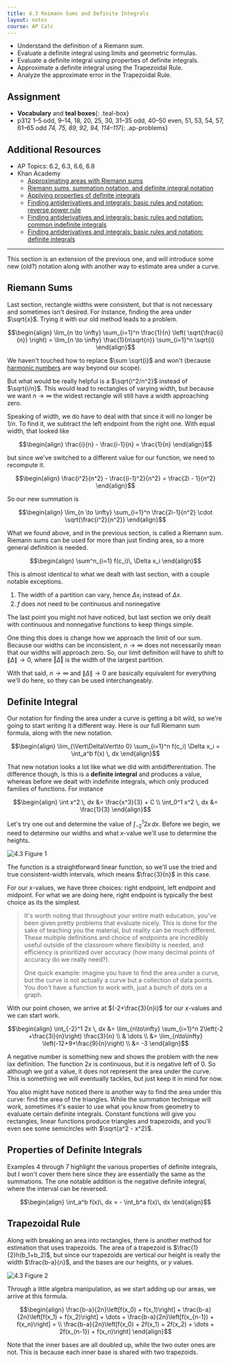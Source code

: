 ```yaml
---
title: 4.3 Reimann Sums and Definite Integrals
layout: notes
course: AP Calc
---
```


- Understand the definition of a Riemann sum.
- Evaluate a definite integral using limits and geometric formulas.
- Evaluate a definite integral using properties of definite integrals.
- Approximate a definite integral using the Trapezoidal Rule.
- Analyze the approximate error in the Trapezoidal Rule.

## Assignment

- **Vocabulary** and **teal boxes**{: .teal-box}
- p312 1–5 odd, 9–14, 18, 20, 25, 30, 31–35 odd, 40–50 even, 51, 53, 54, 57, 61–65 odd *74, 75, 89, 92, 94, 114–117*{: .ap-problems}

## Additional Resources

- AP Topics: 6.2, 6.3, 6.6, 6.8
- Khan Academy
  - [Approximating areas with Riemann sums](https://www.khanacademy.org/math/ap-calculus-ab/ab-integration-new/ab-6-2/v/simple-riemann-approximation-using-rectangles)
  - [Riemann sums, summation notation, and definite integral notation](https://www.khanacademy.org/math/ap-calculus-ab/ab-integration-new/ab-6-3/v/sigma-notation-sum)
  - [Applying properties of definite integrals](https://www.khanacademy.org/math/ap-calculus-ab/ab-integration-new/ab-6-6/v/negative-definite-integrals)
  - [Finding antiderivatives and integrals: basic rules and notation: reverse power rule](https://www.khanacademy.org/math/ap-calculus-ab/ab-integration-new/ab-6-8a/v/indefinite-integrals-of-x-raised-to-a-power)
  - [Finding antiderivatives and integrals: basic rules and notation: common indefinite integrals](https://www.khanacademy.org/math/ap-calculus-ab/ab-integration-new/ab-6-8b/v/antiderivative-of-x-1)
  - [Finding antiderivatives and integrals: basic rules and notation: definite integrals](https://www.khanacademy.org/math/ap-calculus-ab/ab-integration-new/ab-6-8c/v/reverse-power-rule-for-definite-integrals)

---

This section is an extension of the previous one, and will introduce some new (old?) notation along with another way to estimate area under a curve.

## Riemann Sums

Last section, rectangle widths were consistent, but that is not necessary and sometimes isn't desired. For instance, finding the area under $\sqrt{x}$. Trying it with our old method leads to a problem.

$$\begin{align}
\lim_{n \to \infty} \sum_{i=1}^n \frac{1}{n} \left( \sqrt{\frac{i}{n}} \right) = \lim_{n \to \infty} \frac{1}{n\sqrt{n}} \sum_{i=1}^n \sqrt{i}
\end{align}$$

We haven't touched how to replace $\sum \sqrt{i}$ and won't (because [harmonic numbers](https://math.stackexchange.com/questions/938225/calculate-summation-of-square-roots) are way beyond our scope).

But what would be really helpful is a $\sqrt{i^2/n^2}$ instead of $\sqrt{i/n}$. This would lead to rectangles of varying width, but because we want $n \to \infty$ the widest rectangle will still have a width approaching zero.

Speaking of width, we do have to deal with that since it will no longer be $1/n$. To find it, we subtract the left endpoint from the right one. With equal width, that looked like

$$\begin{align}
\frac{i}{n} - \frac{i-1}{n} = \frac{1}{n}
\end{align}$$

but since we've switched to a different value for our function, we need to recompute it.

$$\begin{align}
\frac{i^2}{n^2} - \frac{(i-1)^2}{n^2} = \frac{2i - 1}{n^2}
\end{align}$$

So our new summation is

$$\begin{align}
\lim_{n \to \infty} \sum_{i=1}^n \frac{2i-1}{n^2} \cdot \sqrt{\frac{i^2}{n^2}}
\end{align}$$

What we found above, and in the previous section, is called a Riemann sum. Riemann sums can be used for more than just finding area, so a more general definition is needed.

$$\begin{align}
\sum^n_{i=1} f(c_i)\, \Delta x_i
\end{align}$$

This is almost identical to what we dealt with last section, with a couple notable exceptions.

1. The width of a partition can vary, hence $\Delta x_i$ instead of $\Delta x$.
2. $f$ does not need to be continuous and nonnegative

The last point you might not have noticed, but last section we only dealt with continuous and nonnegative functions to keep things simple.

One thing this does is change how we approach the limit of our sum. Because our widths can be inconsistent, $n\to\infty$ does not necessarily mean that our widths will approach zero. So, our limit definition will have to shift to $\lVert\Delta\rVert\to 0$, where $\Vert\Delta\Vert$ is the width of the largest partition.

With that said, $n\to\infty$ and $\lVert\Delta\rVert\to 0$ are basically equivalent for everything we'll do here, so they can be used interchangeably.

## Definite Integral

Our notation for finding the area under a curve is getting a bit wild, so we're going to start writing it a different way. Here is our full Riemann sum formula, along with the new notation.

$$\begin{align}
\lim_{\Vert\Delta\Vert\to 0} \sum_{i=1}^n f(c_i) \Delta x_i = \int_a^b f(x) \, dx
\end{align}$$

That new notation looks a lot like what we did with antidifferentiation. The difference though, is this is a **definite integral** and produces a value, whereas before we dealt with indefinite integrals, which only produced families of functions. For instance

$$\begin{align}
\int x^2 \, dx &= \frac{x^3}{3} + C \\
\int_0^1 x^2 \, dx &= \frac{1}{3}
\end{align}$$

Let's try one out and determine the value of $\int_{-2}^1 2x \, dx$. Before we begin, we need to determine our widths and what $x$-value we'll use to determine the heights.

![4.3 Figure 1](./img/4.3-figure-1.png)

The function is a straightforward linear function, so we'll use the tried and true consistent-width intervals, which means $\frac{3}{n}$ in this case.

For our $x$-values, we have three choices: right endpoint, left endpoint and midpoint. For what we are doing here, right endpoint is typically the best choice as its the simplest.

> It's worth noting that throughout your entire math education, you've been given pretty problems that evaluate nicely. This is done for the sake of teaching you the material, but reality can be much different. These multiple definitions and choice of endpoints are incredibly useful outside of the classroom where flexibility is needed, and efficiency is prioritized over accuracy (how many decimal points of accuracy do we really need?).
>
> One quick example: imagine you have to find the area under a curve, but the curve is not actually a curve but a collection of data points. You don't have a function to work with, just a bunch of dots on a graph.

With our point chosen, we arrive at $(-2+\frac{3}{n}i)$ for our $x$-values and we can start work.

$$\begin{align}
\int_{-2}^1 2x \, dx &= \lim_{n\to\infty} \sum_{i=1}^n 2\left(-2 +\frac{3i}{n}\right) \frac{3}{n} \\
                     & \dots \\
                     &= \lim_{n\to\infty} \left(-12+9+\frac{9}{n}\right) \\
                     &= -3
\end{align}$$

A negative number is something new and shows the problem with the new lax definition. The function $2x$ is continuous, but it is negative left of 0. So although we got a value, it does not represent the area under the curve. This is something we will eventually tackles, but just keep it in mind for now.

You also might have noticed there is another way to find the area under this curve: find the area of the triangles. While the summation technique will work, sometimes it's easier to use what you know from geometry to evaluate certain definite integrals. Constant functions will give you rectangles, linear functions produce triangles and trapezoids, and you'll even see some semicircles with $\sqrt{a^2 - x^2}$.

## Properties of Definite Integrals

Examples 4 through 7 highlight the various properties of definite integrals, but I won't cover them here since they are essentially the same as the summations. The one notable addition is the negative definite integral, where the interval can be reversed.

$$\begin{align}
\int_a^b f(x)\, dx = - \int_b^a f(x)\, dx
\end{align}$$

## Trapezoidal Rule

Along with breaking an area into rectangles, there is another method for estimation that uses trapezoids. The area of a trapezoid is $\frac{1}{2}h(b_1+b_2)$, but since our trapezoids are vertical our height is really the width $\frac{b-a}{n}$, and the bases are our heights, or $y$ values.

![4.3 Figure 2](./img/4.3-figure-2.png)

Through a little algebra manipulation, as we start adding up our areas, we arrive at this formula.

$$\begin{align}
\frac{b-a}{2n}\left[f(x_0) + f(x_1)\right] + \frac{b-a}{2n}\left[f(x_1) + f(x_2)\right] + \dots + \frac{b-a}{2n}\left[f(x_{n-1}) + f(x_n)\right] = \\
\frac{b-a}{2n}\left[f(x_0) + 2f(x_1) + 2f(x_2) + \dots + 2f(x_{n-1}) + f(x_n)\right]
\end{align}$$

Note that the inner bases are all doubled up, while the two outer ones are not. This is because each inner base is shared with two trapezoids.
